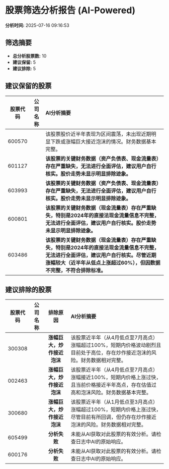 # 股票筛选分析报告 (AI-Powered)

**分析时间:** 2025-07-16 09:16:53

## 筛选摘要

- **总分析股票数:** 10
- **建议保留:** 5
- **建议排除:** 5

## 建议保留的股票

| 股票代码 | 公司名称 | AI分析摘要 |
|:---:|:---:|:---|
| 600570 |  | 该股票股价近半年表现为区间震荡，未出现近期明显下跌或涨幅巨大接近泡沫的情况。财务数据基本完整。 |
| 601127 |  | **该股票的关键财务数据（资产负债表、现金流量表）存在严重缺失，无法进行全面评估，建议用户自行核实。股价走势未显示明显排除迹象。** |
| 603993 |  | **该股票的关键财务数据（资产负债表、现金流量表）存在严重缺失，无法进行全面评估，建议用户自行核实。股价走势未显示明显排除迹象。** |
| 600801 |  | **该股票的关键财务数据（现金流量表）存在严重缺失，特别是2024年的直接法现金流量信息不完整，无法进行全面评估，建议用户自行核实。股价走势未显示明显排除迹象。** |
| 603486 |  | **该股票的关键财务数据（现金流量表）存在严重缺失，特别是2024年的直接法现金流量信息不完整，无法进行全面评估，建议用户自行核实。尽管近期涨幅较大（近半年从低点上涨超过60%），但因数据不完整，不符合排除标准。** |

## 建议排除的股票

| 股票代码 | 公司名称 | 排除原因 | AI分析摘要 |
|:---:|:---:|:---:|:---|
| 300308 |  | **涨幅巨大，炒作接近泡沫** | 该股票近半年（从4月低点至7月高点）涨幅超过100%，短期内价格波动剧烈且目前处于高位，存在炒作接近泡沫的风险。财务数据相对完整。 |
| 002463 |  | **涨幅巨大，炒作接近泡沫** | 该股票近半年（从4月低点至7月高点）涨幅接近100%，短期内价格上涨过快，且当前价格接近半年高点，存在估值过高和泡沫风险。财务数据基本完整。 |
| 300680 |  | **涨幅巨大，炒作接近泡沫** | 该股票近半年（从1月低点至3月高点）涨幅超过100%，短期内价格上涨过快，尽管目前有所回调，但仍存在炒作接近泡沫的风险。财务数据相对完整。 |
| 605499 |  | **分析失败** | 未能从AI获取对此股票的有效分析。请检查日志中AI的原始响应。 |
| 600176 |  | **分析失败** | 未能从AI获取对此股票的有效分析。请检查日志中AI的原始响应。 |
